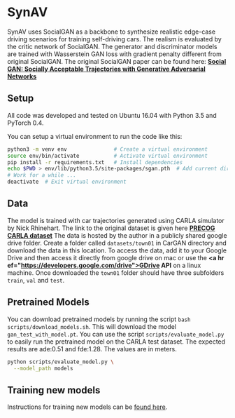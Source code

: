 # SynAV

SynAV uses SocialGAN as a backbone to synthesize realistic edge-case driving scenarios for training self-driving cars. The realism is evaluated by the critic network of SocialGAN. The generator and discriminator models are trained with Wasserstein GAN loss with gradient penalty different from original SocialGAN. The original SocialGAN paper can be found here:  **<a href="https://arxiv.org/abs/1803.10892">Social GAN: Socially Acceptable Trajectories with Generative Adversarial Networks</a>**

<!--<div align='center'>
  <img src='images/model.png' width='1000px'>
</div>-->


## Setup
All code was developed and tested on Ubuntu 16.04 with Python 3.5 and PyTorch 0.4.

You can setup a virtual environment to run the code like this:

```bash
python3 -m venv env               # Create a virtual environment
source env/bin/activate           # Activate virtual environment
pip install -r requirements.txt   # Install dependencies
echo $PWD > env/lib/python3.5/site-packages/sgan.pth  # Add current directory to python path
# Work for a while ...
deactivate  # Exit virtual environment
```
## Data
The model is trained with car trajectories generated using CARLA simulator by Nick Rhinehart. The link to the original dataset is given here  **<a href="https://sites.google.com/view/precog">PRECOG CARLA dataset</a>**
The data is hosted by the author in a publicly shared google drive folder. Create a folder called `datasets/town01` in CarGAN directory and download the data in this location. To access the data, add it to your Google Drive and then access it directly from google drive on mac or use the **<a hr\
ef="https://developers.google.com/drive">GDrive API</a>** on a linux machine. Once downloaded the `town01` folder should have three subfolders `train`, `val` and `test`.

## Pretrained Models
You can download pretrained models by running the script `bash scripts/download_models.sh`. This will download the model `gan_test_with_model.pt`. You can use the script `scripts/evaluate_model.py` to easily run the pretrained model on the CARLA test dataset. The expected results are ade:0.51 and fde:1.28. The values are in meters.

```bash
python scripts/evaluate_model.py \
  --model_path models
```

## Training new models
Instructions for training new models can be [found here](TRAINING.md).
